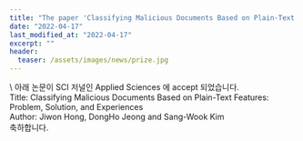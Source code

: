```yaml
---
title: "The paper 'Classifying Malicious Documents Based on Plain-Text Features: Problem, Solution, and Experiences' has been accepted in Applied Sciences"
date: "2022-04-17"
last_modified_at: "2022-04-17"
excerpt: ""
header:
  teaser: /assets/images/news/prize.jpg
---
```

\\
아래 논문이 SCI 저널인 Applied Sciences 에 accept 되었습니다.<br>Title: Classifying Malicious Documents Based on Plain-Text Features: Problem, Solution, and Experiences<br>Author: Jiwon Hong, DongHo Jeong and Sang-Wook Kim<br>축하합니다.